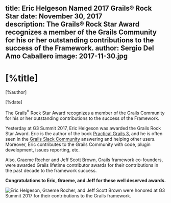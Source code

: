 title: Eric Helgeson Named 2017 Grails® Rock Star 
date: November 30, 2017  
description: The Grails® Rock Star Award recognizes a member of the Grails Community for his or her outstanding contributions to the success of the Framework.
author: Sergio Del Amo Caballero
image: 2017-11-30.jpg   
---

# [%title]

[%author]

[%date] 

The Grails<sup>&reg;</sup> Rock Star Award recognizes a member of the Grails Community for his or her outstanding contributions to the success of the Framework.

Yesterday at G3 Summit 2017, Eric Helgeson was awarded the Grails Rock Star Award. Eric is the author of the book [Practical Grails 3](https://www.grails3book.com/), and he is often seen in the [Grails Slack Community](https://grails.slack.com/) answering and helping other users. Moreover, Eric contributes to the Grails Community with code, plugin development, issues reporting, etc.

Also, Graeme Rocher and Jeff Scott Brown, Grails framework co-founders, were awarded Grails lifetime contributor awards for their contributions in the past decade to the framework success.

**Congratulations to Eric, Graeme, and Jeff for these well deserved awards.**

![Eric Helgeson, Graeme Rocher, and Jeff Scott Brown were honored at G3 Summit 2017 for their contributions to the Grails framework.](2017-11-30-img01.png)
